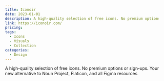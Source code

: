 ```yaml
---
title: Iconoir
date: 2023-01-01
description: A high-quality selection of free icons. No premium options or sign-ups. Your new alternative to Noun Project, Flaticon, and all Figma resources.
link: https://iconoir.com/
pricing:
tags:
  - Icons
  - Visuals
  - Collection
categories:
  - Design
---
```


A high-quality selection of free icons. No premium options or sign-ups. Your new alternative to Noun Project, Flaticon, and all Figma resources.
